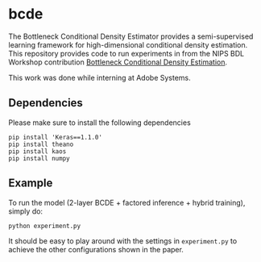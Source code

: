 # bcde
The Bottleneck Conditional Density Estimator provides a semi-supervised learning framework for high-dimensional conditional density estimation. This repository provides code to run experiments in from the NIPS BDL Workshop contribution [Bottleneck Conditional Density Estimation](http://bayesiandeeplearning.org/papers/BDL_36.pdf). 

This work was done while interning at Adobe Systems.

## Dependencies

Please make sure to install the following dependencies
```
pip install 'Keras==1.1.0'
pip install theano
pip install kaos
pip install numpy
```

## Example
To run the model (2-layer BCDE + factored inference + hybrid training), simply do:
```
python experiment.py
```
It should be easy to play around with the settings in `experiment.py` to achieve the other configurations shown in the paper.

